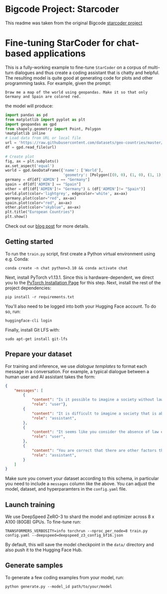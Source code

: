 # Bigcode Project: Starcoder

This readme was taken from the original Bigcode [starcoder project](https://github.com/bigcode-project/starcoder/)

# Fine-tuning StarCoder for chat-based applications

This is a fully-working example to fine-tune `StarCoder` on a corpus of multi-turn dialogues and thus create a coding assistant that is chatty and helpful. The resulting model is quite good at generating code for plots and other programming tasks. For example, given the prompt:

```
Draw me a map of the world using geopandas. Make it so that only Germany and Spain are colored red.
```

the model will produce:

```python
import pandas as pd
from matplotlib import pyplot as plt
import geopandas as gpd
from shapely.geometry import Point, Polygon
%matplotlib inline
# Load data from URL or local file
url = 'https://raw.githubusercontent.com/datasets/geo-countries/master/data/countries.geojson'
df = gpd.read_file(url)
 
# Create plot
fig, ax = plt.subplots()
ax.set_aspect('equal')
world = gpd.GeoDataFrame({'name': ['World'],
                          'geometry': [Polygon([(0, 0), (1, 0), (1, 1), (0, 1)])]})
germany = df[df['ADMIN'] == "Germany"]
spain = df[df['ADMIN'] == "Spain"]
other = df[(df['ADMIN']!= "Germany") & (df['ADMIN']!= "Spain")]
world.plot(color='lightgrey', edgecolor='white', ax=ax)
germany.plot(color="red", ax=ax)
spain.plot(color="red", ax=ax)
other.plot(color="skyblue", ax=ax)
plt.title("European Countries")
plt.show()
```

Check out our [blog post](https://huggingface.co/blog/starchat-alpha) for more details.

## Getting started

To run the `train.py` script, first create a Python virtual environment using e.g. Conda:

```shell
conda create -n chat python=3.10 && conda activate chat
```

Next, install PyTorch v1.13.1. Since this is hardware-dependent, we direct you to the [PyTorch Installation Page](https://pytorch.org/get-started/previous-versions/#v1131) for this step. Next, install the rest of the project dependencies:

```shell
pip install -r requirements.txt
```

You'll also need to be logged into both your Hugging Face account. To do so, run:

```shell
huggingface-cli login
```

Finally, install Git LFS with:

```shell
sudo apt-get install git-lfs
```

## Prepare your dataset

For training and inference, we use _dialogue templates_ to format each message in a conversation. For example, a typical dialogue between a human user and AI assistant takes the form:

```json
{
    "messages": [
        {
            "content": "Is it possible to imagine a society without law?", 
            "role": "user"},
        {
            "content": "It is difficult to imagine a society that is able to be maintained without any semblance of Law.",
            "role": "assistant",
        },
        {
            "content": "It seems like you consider the absence of law equal to the absence of anything that could guide the behaviour of the individual.",
            "role": "user",
        },
        {
            "content": "You are correct that there are other factors that can guide behavior in a society and play a role in shaping individuals' behavior and interactions with each other. However, even in societies where these factors are present, laws still serve an important role in maintaining social order and resolving conflicts.",
            "role": "assistant",
        }
    ]
}
```

Make sure you convert your dataset according to this schema, in particular you need to include a `messages` column like the above. You can adjust the model, dataset, and hyperparamters in the `config.yaml` file.

## Launch training

We use DeepSpeed ZeRO-3 to shard the model and optimizer across 8 x A100 (80GB) GPUs. To fine-tune run:

```
TRANSFORMERS_VERBOSITY=info torchrun --nproc_per_node=8 train.py config.yaml --deepspeed=deepspeed_z3_config_bf16.json
```

By default, this will save the model checkpoint in the `data/` directory and also push it to the Hugging Face Hub.


## Generate samples

To generate a few coding examples from your model, run:

```shell
python generate.py --model_id path/to/your/model
```

